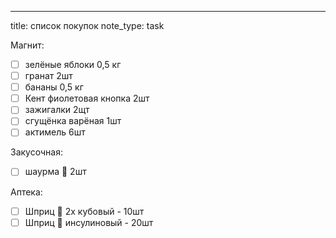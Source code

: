 ---
title: список покупок 
note_type: task


Магнит:
- [ ] зелёные яблоки 0,5 кг
- [ ] гранат 2шт
- [ ] бананы  0,5 кг
- [ ] Кент фиолетовая кнопка 2шт
- [ ] зажигалки 2щт
- [ ] сгущёнка варёная 1шт
- [ ] актимель 6шт

Закусочная:
- [ ] шаурма 🌯 2шт

Аптека:
- [ ] Шприц 💉 2х кубовый - 10шт
- [ ] Шприц 💉 инсулиновый - 20шт 